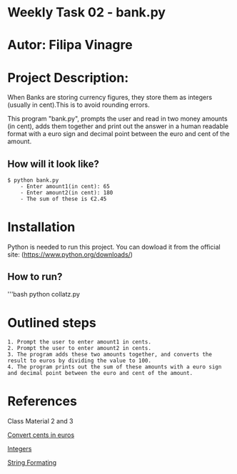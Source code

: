 # Weekly Task 02 - bank.py
# Autor: Filipa Vinagre

# Project Description:
When Banks are storing currency figures, they store them as integers (usually in cent).This is to avoid rounding errors. 

This program "bank.py", prompts the user and read in two money amounts (in cent), adds them together and print out the answer in a human readable format with a euro sign and decimal point between the euro and cent of the amount.

## How will it look like?  
    $ python bank.py 
        - Enter amount1(in cent): 65 
        - Enter amount2(in cent): 180 
        - The sum of these is €2.45 

# Installation
Python is needed to run this project. 
You can dowload it from the official site: (https://www.python.org/downloads/)

## How to run?
'''bash
python collatz.py

# Outlined steps
    1. Prompt the user to enter amount1 in cents.
    2. Prompt the user to enter amount2 in cents.
    3. The program adds these two amounts together, and converts the result to euros by dividing the value to 100.
    4. The program prints out the sum of these amounts with a euro sign and decimal point between the euro and cent of the amount.

# References
Class Material 2 and 3

[Convert cents in euros](https://stackoverflow.com/questions/33861401/convert-cents-to-euro)

[Integers](https://realpython.com/videos/integers/)

[String Formating](https://www.w3schools.com/python/python_string_formatting.asp)
